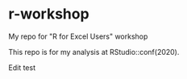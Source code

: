 # r-workshop
My repo for "R for Excel Users" workshop

This repo is for my analysis at RStudio::conf(2020).

Edit test
